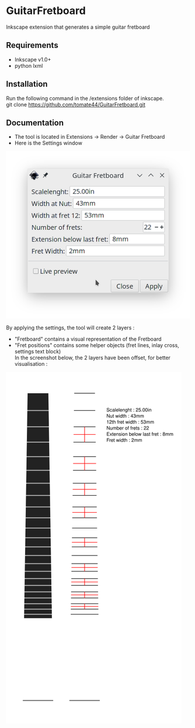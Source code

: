 # GuitarFretboard
Inkscape extension that generates a simple guitar fretboard

## Requirements
- Inkscape v1.0+
- python lxml

## Installation
Run the following command in the /extensions folder of inkscape.<br />
git clone https://github.com/tomate44/GuitarFretboard.git

## Documentation
- The tool is located in Extensions -> Render -> Guitar Fretboard<br />
- Here is the Settings window

![Settings window](https://github.com/tomate44/GuitarFretboard/raw/main/pics/gfb_1.png)

By applying the settings, the tool will create 2 layers :
- "Fretboard" contains a visual representation of the Fretboard
- "Fret positions" contains some helper objects (fret lines, inlay cross, settings text block)<br />
In the screenshot below, the 2 layers have been offset, for better visualisation :

![Settings window](https://github.com/tomate44/GuitarFretboard/raw/main/pics/gfb_2.png)
